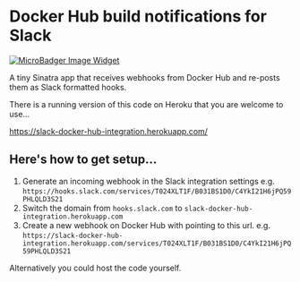 Docker Hub build notifications for Slack
========================================

[![MicroBadger Image Widget]][MicroBadger URL]

[MicroBadger URL]: http://microbadger.com/#/images/wikiwi/slack-docker-hub-integration
[MicroBadger Image Widget]: https://images.microbadger.com/badges/image/wikiwi/slack-docker-hub-integration.svg


A tiny Sinatra app that receives webhooks from Docker Hub and re-posts them as Slack formatted hooks.

There is a running version of this code on Heroku that you are welcome to use...

https://slack-docker-hub-integration.herokuapp.com/


## Here's how to get setup...

1. Generate an incoming webhook in the Slack integration settings e.g. `https://hooks.slack.com/services/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`
2. Switch the domain from `hooks.slack.com` to `slack-docker-hub-integration.herokuapp.com`
3. Create a new webhook on Docker Hub with pointing to this url. e.g. `https://slack-docker-hub-integration.herokuapp.com/services/T024XLT1F/B031BS1D0/C4YkI21H6jPQ59PHLQLD3S21`


Alternatively you could host the code yourself.
